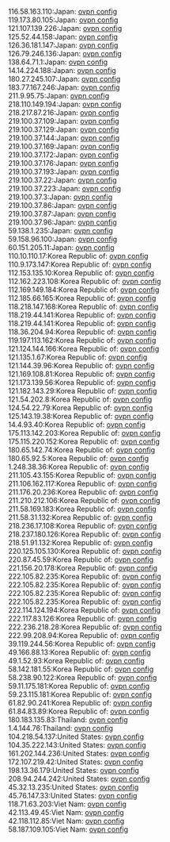 116.58.163.110:Japan: [ovpn config](vpn/116_58_163_110.ovpn)  
119.173.80.105:Japan: [ovpn config](vpn/119_173_80_105.ovpn)  
121.107.139.226:Japan: [ovpn config](vpn/121_107_139_226.ovpn)  
125.52.44.158:Japan: [ovpn config](vpn/125_52_44_158.ovpn)  
126.36.181.147:Japan: [ovpn config](vpn/126_36_181_147.ovpn)  
126.79.246.136:Japan: [ovpn config](vpn/126_79_246_136.ovpn)  
138.64.71.1:Japan: [ovpn config](vpn/138_64_71_1.ovpn)  
14.14.224.188:Japan: [ovpn config](vpn/14_14_224_188.ovpn)  
180.27.245.107:Japan: [ovpn config](vpn/180_27_245_107.ovpn)  
183.77.167.246:Japan: [ovpn config](vpn/183_77_167_246.ovpn)  
211.9.95.75:Japan: [ovpn config](vpn/211_9_95_75.ovpn)  
218.110.149.194:Japan: [ovpn config](vpn/218_110_149_194.ovpn)  
218.217.87.216:Japan: [ovpn config](vpn/218_217_87_216.ovpn)  
219.100.37.109:Japan: [ovpn config](vpn/219_100_37_109.ovpn)  
219.100.37.129:Japan: [ovpn config](vpn/219_100_37_129.ovpn)  
219.100.37.144:Japan: [ovpn config](vpn/219_100_37_144.ovpn)  
219.100.37.169:Japan: [ovpn config](vpn/219_100_37_169.ovpn)  
219.100.37.172:Japan: [ovpn config](vpn/219_100_37_172.ovpn)  
219.100.37.176:Japan: [ovpn config](vpn/219_100_37_176.ovpn)  
219.100.37.193:Japan: [ovpn config](vpn/219_100_37_193.ovpn)  
219.100.37.22:Japan: [ovpn config](vpn/219_100_37_22.ovpn)  
219.100.37.223:Japan: [ovpn config](vpn/219_100_37_223.ovpn)  
219.100.37.3:Japan: [ovpn config](vpn/219_100_37_3.ovpn)  
219.100.37.86:Japan: [ovpn config](vpn/219_100_37_86.ovpn)  
219.100.37.87:Japan: [ovpn config](vpn/219_100_37_87.ovpn)  
219.100.37.96:Japan: [ovpn config](vpn/219_100_37_96.ovpn)  
59.138.1.235:Japan: [ovpn config](vpn/59_138_1_235.ovpn)  
59.158.96.100:Japan: [ovpn config](vpn/59_158_96_100.ovpn)  
60.151.205.11:Japan: [ovpn config](vpn/60_151_205_11.ovpn)  
110.10.110.17:Korea Republic of: [ovpn config](vpn/110_10_110_17.ovpn)  
110.9.173.147:Korea Republic of: [ovpn config](vpn/110_9_173_147.ovpn)  
112.153.135.10:Korea Republic of: [ovpn config](vpn/112_153_135_10.ovpn)  
112.162.223.108:Korea Republic of: [ovpn config](vpn/112_162_223_108.ovpn)  
112.169.149.184:Korea Republic of: [ovpn config](vpn/112_169_149_184.ovpn)  
112.185.66.165:Korea Republic of: [ovpn config](vpn/112_185_66_165.ovpn)  
118.218.147.168:Korea Republic of: [ovpn config](vpn/118_218_147_168.ovpn)  
118.219.44.141:Korea Republic of: [ovpn config](vpn/118_219_44_141.ovpn)  
118.219.44.141:Korea Republic of: [ovpn config](vpn/118_219_44_141.ovpn)  
118.36.204.94:Korea Republic of: [ovpn config](vpn/118_36_204_94.ovpn)  
119.197.113.162:Korea Republic of: [ovpn config](vpn/119_197_113_162.ovpn)  
121.124.144.166:Korea Republic of: [ovpn config](vpn/121_124_144_166.ovpn)  
121.135.1.67:Korea Republic of: [ovpn config](vpn/121_135_1_67.ovpn)  
121.144.39.96:Korea Republic of: [ovpn config](vpn/121_144_39_96.ovpn)  
121.169.108.81:Korea Republic of: [ovpn config](vpn/121_169_108_81.ovpn)  
121.173.139.56:Korea Republic of: [ovpn config](vpn/121_173_139_56.ovpn)  
121.182.143.29:Korea Republic of: [ovpn config](vpn/121_182_143_29.ovpn)  
121.54.202.8:Korea Republic of: [ovpn config](vpn/121_54_202_8.ovpn)  
124.54.22.79:Korea Republic of: [ovpn config](vpn/124_54_22_79.ovpn)  
125.143.19.38:Korea Republic of: [ovpn config](vpn/125_143_19_38.ovpn)  
14.4.93.40:Korea Republic of: [ovpn config](vpn/14_4_93_40.ovpn)  
175.113.142.203:Korea Republic of: [ovpn config](vpn/175_113_142_203.ovpn)  
175.115.220.152:Korea Republic of: [ovpn config](vpn/175_115_220_152.ovpn)  
180.65.142.74:Korea Republic of: [ovpn config](vpn/180_65_142_74.ovpn)  
180.65.92.5:Korea Republic of: [ovpn config](vpn/180_65_92_5.ovpn)  
1.248.38.36:Korea Republic of: [ovpn config](vpn/1_248_38_36.ovpn)  
211.105.43.155:Korea Republic of: [ovpn config](vpn/211_105_43_155.ovpn)  
211.106.162.117:Korea Republic of: [ovpn config](vpn/211_106_162_117.ovpn)  
211.176.20.236:Korea Republic of: [ovpn config](vpn/211_176_20_236.ovpn)  
211.210.212.106:Korea Republic of: [ovpn config](vpn/211_210_212_106.ovpn)  
211.58.169.183:Korea Republic of: [ovpn config](vpn/211_58_169_183.ovpn)  
211.58.31.132:Korea Republic of: [ovpn config](vpn/211_58_31_132.ovpn)  
218.236.17.108:Korea Republic of: [ovpn config](vpn/218_236_17_108.ovpn)  
218.237.180.126:Korea Republic of: [ovpn config](vpn/218_237_180_126.ovpn)  
218.51.91.132:Korea Republic of: [ovpn config](vpn/218_51_91_132.ovpn)  
220.125.105.130:Korea Republic of: [ovpn config](vpn/220_125_105_130.ovpn)  
220.87.45.59:Korea Republic of: [ovpn config](vpn/220_87_45_59.ovpn)  
221.156.20.178:Korea Republic of: [ovpn config](vpn/221_156_20_178.ovpn)  
222.105.82.235:Korea Republic of: [ovpn config](vpn/222_105_82_235.ovpn)  
222.105.82.235:Korea Republic of: [ovpn config](vpn/222_105_82_235.ovpn)  
222.105.82.235:Korea Republic of: [ovpn config](vpn/222_105_82_235.ovpn)  
222.105.82.235:Korea Republic of: [ovpn config](vpn/222_105_82_235.ovpn)  
222.114.124.194:Korea Republic of: [ovpn config](vpn/222_114_124_194.ovpn)  
222.117.83.126:Korea Republic of: [ovpn config](vpn/222_117_83_126.ovpn)  
222.236.218.28:Korea Republic of: [ovpn config](vpn/222_236_218_28.ovpn)  
222.99.208.94:Korea Republic of: [ovpn config](vpn/222_99_208_94.ovpn)  
39.119.244.56:Korea Republic of: [ovpn config](vpn/39_119_244_56.ovpn)  
49.166.88.13:Korea Republic of: [ovpn config](vpn/49_166_88_13.ovpn)  
49.1.52.93:Korea Republic of: [ovpn config](vpn/49_1_52_93.ovpn)  
58.142.181.55:Korea Republic of: [ovpn config](vpn/58_142_181_55.ovpn)  
58.238.90.122:Korea Republic of: [ovpn config](vpn/58_238_90_122.ovpn)  
59.11.175.181:Korea Republic of: [ovpn config](vpn/59_11_175_181.ovpn)  
59.23.115.181:Korea Republic of: [ovpn config](vpn/59_23_115_181.ovpn)  
61.82.90.241:Korea Republic of: [ovpn config](vpn/61_82_90_241.ovpn)  
61.84.83.89:Korea Republic of: [ovpn config](vpn/61_84_83_89.ovpn)  
180.183.135.83:Thailand: [ovpn config](vpn/180_183_135_83.ovpn)  
1.4.144.76:Thailand: [ovpn config](vpn/1_4_144_76.ovpn)  
104.218.54.137:United States: [ovpn config](vpn/104_218_54_137.ovpn)  
104.35.222.143:United States: [ovpn config](vpn/104_35_222_143.ovpn)  
161.202.144.236:United States: [ovpn config](vpn/161_202_144_236.ovpn)  
172.107.219.42:United States: [ovpn config](vpn/172_107_219_42.ovpn)  
198.13.36.179:United States: [ovpn config](vpn/198_13_36_179.ovpn)  
208.94.244.242:United States: [ovpn config](vpn/208_94_244_242.ovpn)  
45.32.13.235:United States: [ovpn config](vpn/45_32_13_235.ovpn)  
45.76.147.33:United States: [ovpn config](vpn/45_76_147_33.ovpn)  
118.71.63.203:Viet Nam: [ovpn config](vpn/118_71_63_203.ovpn)  
42.113.49.45:Viet Nam: [ovpn config](vpn/42_113_49_45.ovpn)  
42.118.112.85:Viet Nam: [ovpn config](vpn/42_118_112_85.ovpn)  
58.187.109.105:Viet Nam: [ovpn config](vpn/58_187_109_105.ovpn)  

